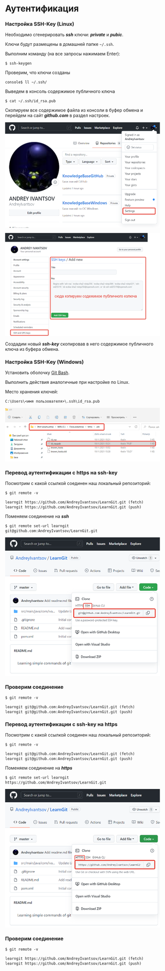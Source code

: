 # Аутентификация

### Настройка SSH-Key (Linux)

Необходимо сгенерировать _**ssh**_ ключи: _**private**_ и _**pubic**_.

Ключи будут размещены в домашней папке `~/.ssh`.

Выполним команду (на все запросы нажимаем Enter):

```
$ ssh-keygen
```

Проверим, что ключи созданы

```
console$ ll ~/.ssh/
```

Выведем в консоль содержимое публичного ключа

```
$ cat ~/.ssh/id_rsa.pub
```

Скопируем все содержимое файла из консоли в буфер обмена и перейдем на сайт _**github.com**_ в раздел настроек.

![Настройки](.gitbook/assets/img-04.png)

![SSH-KEY](.gitbook/assets/img-05.png)

Создадим новый _**ssh-key**_ скопировав в него содержимое публичного ключа из буфера обмена.

### Настройка SSH-Key (Windows)

Установить оболочку [Git Bash](https://gitforwindows.org).

Выполнить действия аналогичные при настройке по Linux.

Место хранения ключей:

```
C:\Users\<имя пользователя>\.ssh\id_rsa.pub
```

![SHH-KEY](.gitbook/assets/img-08-shh-key.png)

### Перевод аутентификации с https на ssh-key

Посмотрим с какой ссылкой соединен наш локальный репозиторий:

```
$ git remote -v
```

```
learngit https://github.com/AndreyIvantsov/LearnGit.git (fetch)
learngit https://github.com/AndreyIvantsov/LearnGit.git (push)
```

Поменяем соединение на _**ssh**_

```
$ git remote set-url learngit git@github.com:AndreyIvantsov/LearnGit.git
```

![SHH](.gitbook/assets/img-06-shh.png)

### Проверим соединение

```
$ git remote -v
```

```
learngit git@github.com:AndreyIvantsov/LearnGit.git (fetch)
learngit git@github.com:AndreyIvantsov/LearnGit.git (push)
```

### Перевод аутентификации с ssh-key на https

Посмотрим с какой ссылкой соединен наш локальный репозиторий:

```
$ git remote -v
```

```
learngit git@github.com:AndreyIvantsov/LearnGit.git (fetch)
learngit git@github.com:AndreyIvantsov/LearnGit.git (push)
```

Поменяем соединение на _**https**_

```
$ git remote set-url learngit https://github.com/AndreyIvantsov/LearnGit.git
```

![HTTPS](.gitbook/assets/img-07-https.png)

### Проверим соединение

```
$ git remote -v
```

```
learngit https://github.com/AndreyIvantsov/LearnGit.git (fetch)
learngit https://github.com/AndreyIvantsov/LearnGit.git (push)
```
